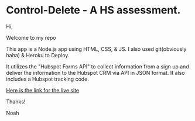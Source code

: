 # Control-Delete - A HS assessment.

Hi,

Welcome to my repo

This app is a Node.js app using HTML, CSS, & JS. I also used git(obviously haha) & Heroku to Deploy.

It utilizes the "Hubspot Forms API" to collect information from a sign up and deliver the information to the Hubspot CRM via API in JSON format. It also includes a Hubspot tracking code.

<a href="https://dry-cove-92003.herokuapp.com/home
">Here is the link for the live site</a>

Thanks!

Noah
